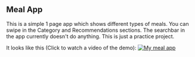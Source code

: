 ## Meal App
This is a simple 1 page app which shows different types of meals. You can swipe in the Category and Recommendations sections. The searchbar in the app currently doesn't do anything. This is just a practice project. 

It looks like this (Click to watch a video of the demo):
[![My meal app](https://img.youtube.com/vi/d4YJtojNt0U/0.jpg)](https://youtube.com/shorts/d4YJtojNt0U?feature=share)

